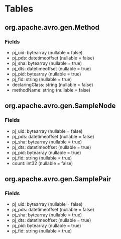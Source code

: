 # Tables
## org.apache.avro.gen.Method
### Fields
* pj_uid: bytearray (nullable = false)
* pj_pds: datetimeoffset (nullable = false)
* pj_sha: bytearray (nullable = true)
* pj_dts: datetimeoffset (nullable = true)
* pj_pid: bytearray (nullable = true)
* pj_fid: string (nullable = true)
* declaringClass: string (nullable = false)
* methodName: string (nullable = false)
## org.apache.avro.gen.SampleNode
### Fields
* pj_uid: bytearray (nullable = false)
* pj_pds: datetimeoffset (nullable = false)
* pj_sha: bytearray (nullable = true)
* pj_dts: datetimeoffset (nullable = true)
* pj_pid: bytearray (nullable = true)
* pj_fid: string (nullable = true)
* count: int32 (nullable = false)
## org.apache.avro.gen.SamplePair
### Fields
* pj_uid: bytearray (nullable = false)
* pj_pds: datetimeoffset (nullable = false)
* pj_sha: bytearray (nullable = true)
* pj_dts: datetimeoffset (nullable = true)
* pj_pid: bytearray (nullable = true)
* pj_fid: string (nullable = true)
